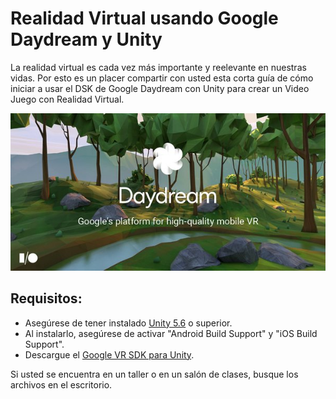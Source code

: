 # Realidad Virtual usando Google Daydream y Unity

La realidad virtual es cada vez más importante y reelevante en nuestras vidas. Por esto es un placer compartir con usted esta corta guía de cómo iniciar a usar el DSK de Google Daydream con Unity para crear un Video Juego con Realidad Virtual.

![Daydream logo](images/Daydream.jpg)

## Requisitos:

* Asegúrese de tener instalado [Unity 5.6](https://unity3d.com/get-unity/download) o superior.
* Al instalarlo, asegúrese de activar "Android Build Support" y "iOS Build Support".
* Descargue el [Google VR SDK para Unity](https://developers.google.com/vr/unity/download#google-vr-sdk-for-unity).

Si usted se encuentra en un taller o en un salón de clases, busque los archivos en el escritorio.
